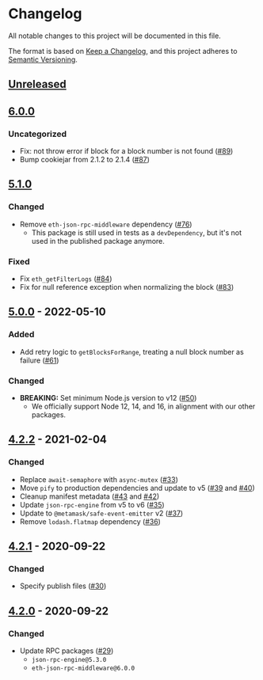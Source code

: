 # Changelog
All notable changes to this project will be documented in this file.

The format is based on [Keep a Changelog](https://keepachangelog.com/en/1.0.0/),
and this project adheres to [Semantic Versioning](https://semver.org/spec/v2.0.0.html).

## [Unreleased]

## [6.0.0]
### Uncategorized
- Fix: not throw error if block for a block number is not found ([#89](https://github.com/MetaMask/eth-json-rpc-filters/pull/89))
- Bump cookiejar from 2.1.2 to 2.1.4 ([#87](https://github.com/MetaMask/eth-json-rpc-filters/pull/87))

## [5.1.0]
### Changed
- Remove `eth-json-rpc-middleware` dependency ([#76](https://github.com/MetaMask/eth-json-rpc-filters/pull/76))
  - This package is still used in tests as a `devDependency`, but it's not used in the published package anymore.

### Fixed
- Fix `eth_getFilterLogs` ([#84](https://github.com/MetaMask/eth-json-rpc-filters/pull/84))
- Fix for null reference exception when normalizing the block ([#83](https://github.com/MetaMask/eth-json-rpc-filters/pull/83))

## [5.0.0] - 2022-05-10
### Added
- Add retry logic to `getBlocksForRange`, treating a null block number as failure ([#61](https://github.com/MetaMask/eth-json-rpc-filters/pull/61))

### Changed
- **BREAKING:** Set minimum Node.js version to v12 ([#50](https://github.com/MetaMask/eth-json-rpc-filters/pull/50))
  - We officially support Node 12, 14, and 16, in alignment with our other packages.

## [4.2.2] - 2021-02-04
### Changed
- Replace `await-semaphore` with `async-mutex` ([#33](https://github.com/MetaMask/eth-json-rpc-filters/pull/33))
- Move `pify` to production dependencies and update to v5 ([#39](https://github.com/MetaMask/eth-json-rpc-filters/pull/39) and [#40](https://github.com/MetaMask/eth-json-rpc-filters/pull/40))
- Cleanup manifest metadata ([#43](https://github.com/MetaMask/eth-json-rpc-filters/pull/43) and [#42](https://github.com/MetaMask/eth-json-rpc-filters/pull/42))
- Update `json-rpc-engine` from v5 to v6 ([#35](https://github.com/MetaMask/eth-json-rpc-filters/pull/35))
- Update to `@metamask/safe-event-emitter` v2 ([#37](https://github.com/MetaMask/eth-json-rpc-filters/pull/37))
- Remove `lodash.flatmap` dependency ([#36](https://github.com/MetaMask/eth-json-rpc-filters/pull/36))

## [4.2.1] - 2020-09-22
### Changed
- Specify publish files ([#30](https://github.com/MetaMask/eth-json-rpc-filters/pull/30))

## [4.2.0] - 2020-09-22
### Changed
- Update RPC packages ([#29](https://github.com/MetaMask/eth-json-rpc-filters/pull/29))
  - `json-rpc-engine@5.3.0`
  - `eth-json-rpc-middleware@6.0.0`

[Unreleased]: https://github.com/MetaMask/eth-json-rpc-filters/compare/v6.0.0...HEAD
[6.0.0]: https://github.com/MetaMask/eth-json-rpc-filters/compare/v5.1.0...v6.0.0
[5.1.0]: https://github.com/MetaMask/eth-json-rpc-filters/compare/v5.0.0...v5.1.0
[5.0.0]: https://github.com/MetaMask/eth-json-rpc-filters/compare/v4.2.2...v5.0.0
[4.2.2]: https://github.com/MetaMask/eth-json-rpc-filters/compare/v4.2.1...v4.2.2
[4.2.1]: https://github.com/MetaMask/eth-json-rpc-filters/compare/v4.2.0...v4.2.1
[4.2.0]: https://github.com/MetaMask/eth-json-rpc-filters/releases/tag/v4.2.0

